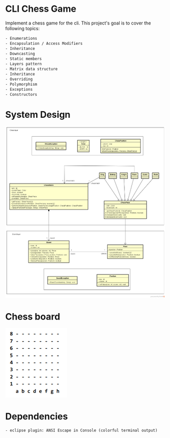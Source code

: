 # CLI Chess Game

Implement a chess game for the cli.
This project's goal is to cover the following topics:

    - Enumerations
    - Encapsulation / Access Modifiers
    - Inheritance
    - Downcasting
    - Static members
    - Layers pattern
    - Matrix data structure
    - Inheritance
    - Overriding
    - Polymorphism
    - Exceptions
    - Constructors

# System Design

![system design](./SystemDesign.png)

# Chess board

![chess board](./ChessBoard.png)

# Dependencies
	- eclipse plugin: ANSI Escape in Console (colorful terminal output)